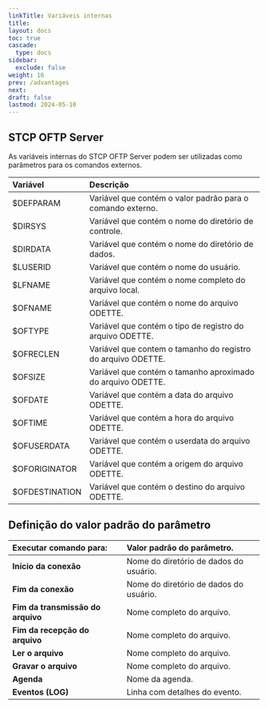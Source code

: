 ```yaml
---
linkTitle: Variáveis internas
title:
layout: docs
toc: true
cascade:
  type: docs
sidebar:
  exclude: false
weight: 16
prev: /advantages
next:
draft: false
lastmod: 2024-05-10
---
```

## STCP OFTP Server

As variáveis internas do STCP OFTP Server podem ser utilizadas como parâmetros para os comandos externos.

Variável  | Descrição
:---      | :---
$DEFPARAM | Variável que contém o valor padrão para o comando externo.
$DIRSYS   | Variável que contém o nome do diretório de controle.
$DIRDATA  | Variável que contém o nome do diretório de dados.
$LUSERID  | Variável que contém o nome do usuário.
$LFNAME   | Variável que contém o nome completo do arquivo local.
$OFNAME   | Variável que contém o nome do arquivo ODETTE.
$OFTYPE   | Variável que contém o tipo de registro do arquivo ODETTE.
$OFRECLEN | Variável que contem o tamanho do registro do arquivo ODETTE.
$OFSIZE   | Variável que contém o tamanho aproximado do arquivo ODETTE.
$OFDATE   | Variável que contém a data do arquivo ODETTE.
$OFTIME   | Variável que contém a hora do arquivo ODETTE.
$OFUSERDATA| Variável que contém o userdata do arquivo ODETTE.
$OFORIGINATOR| Variável que contém a origem do arquivo ODETTE.
$OFDESTINATION| Variável que contém o destino do arquivo ODETTE.

## Definição do valor padrão do parâmetro

Executar comando para:| Valor padrão do parâmetro.
:---                  | :---
**Início da conexão** | Nome do diretório de dados do usuário.
**Fim da conexão**    | Nome do diretório de dados do usuário.
**Fim da transmissão do arquivo**| Nome completo do arquivo.
**Fim da recepção do arquivo**| Nome completo do arquivo.
**Ler o arquivo**     | Nome completo do arquivo.
**Gravar o arquivo**  | Nome completo do arquivo.
**Agenda**            | Nome da agenda.
**Eventos (LOG)**     | Linha com detalhes do evento.
